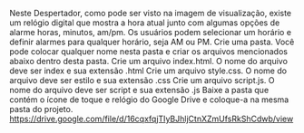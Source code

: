 Neste Despertador, como pode ser visto na imagem de visualização, existe um relógio digital que mostra a hora atual junto com algumas opções de alarme horas, minutos, am/pm. 
Os usuários podem selecionar um horário e definir alarmes para qualquer horário, seja AM ou PM.
Crie uma pasta. Você pode colocar qualquer nome nesta pasta e criar os arquivos mencionados abaixo dentro desta pasta.
Crie um arquivo index.html. O nome do arquivo deve ser index e sua extensão .html
Crie um arquivo style.css. O nome do arquivo deve ser estilo e sua extensão .css
Crie um arquivo script.js. O nome do arquivo deve ser script e sua extensão .js
Baixe a pasta que contém o ícone de toque e relógio do Google Drive e coloque-a na mesma pasta do projeto.
https://drive.google.com/file/d/16cqxfqjTIyBJhljCtnXZmUfsRkShCdwb/view
